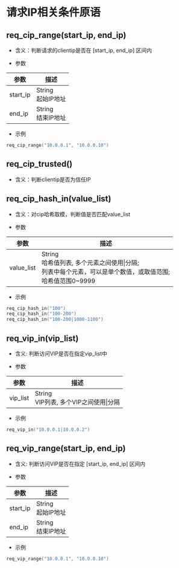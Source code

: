 #  请求IP相关条件原语

## req_cip_range(start_ip, end_ip)
* 含义：判断请求的clientip是否在 [start_ip, end_ip] 区间内

* 参数

| 参数     | 描述                   |
| -------- | ---------------------- |
| start_ip | String<br>起始IP地址   |
| end_ip   | String<br>结束IP地址   |

* 示例

```go
req_cip_range("10.0.0.1", "10.0.0.10")
```

## req_cip_trusted()
* 含义：判断clientip是否为信任IP

## req_cip_hash_in(value_list)
* 含义：对cip哈希取模，判断值是否匹配value_list

* 参数

| 参数      | 描述                   |
| --------- | ---------------------- |
| value_list | String<br>哈希值列表, 多个元素之间使用&#124;分隔; <br>列表中每个元素，可以是单个数值，或取值范围;<br>哈希值范围0~9999 |


* 示例

```go
req_cip_hash_in("100")
req_cip_hash_in("100-200")
req_cip_hash_in("100-200|1000-1100")
```

## req_vip_in(vip_list)
* 含义: 判断访问VIP是否在指定vip_list中 

* 参数

| 参数      | 描述                   |
| --------- | ---------------------- |
| vip_list   | String<br>VIP列表, 多个VIP之间使用&#124;分隔 |

* 示例

```go
req_vip_in("10.0.0.1|10.0.0.2")
```

## req_vip_range(start_ip, end_ip)
* 含义: 判断访问VIP是否在指定 [start_ip, end_ip] 区间内

* 参数

| 参数     | 描述                   |
| -------- | ---------------------- |
| start_ip | String<br>起始IP地址   |
| end_ip   | String<br>结束IP地址   |

* 示例

```go
req_vip_range("10.0.0.1", "10.0.0.10")
```


